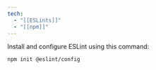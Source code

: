 ```yaml
---
tech:
  - "[[ESLints]]"
  - "[[npm]]"
---
```

Install and configure ESLint using this command:

```shell
npm init @eslint/config
```